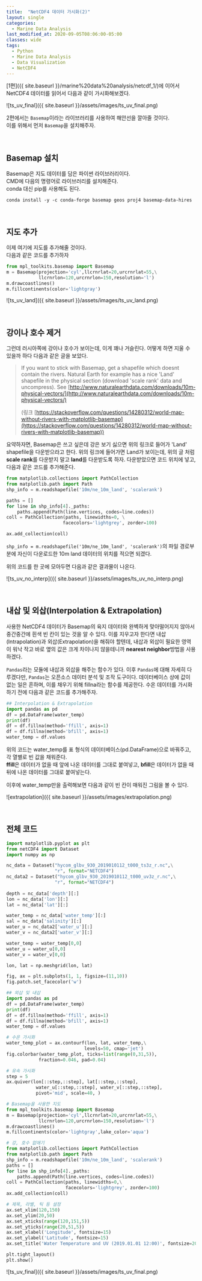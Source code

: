```yaml
---
title:  "NetCDF4 데이터 가시화(2)"
layout: single
categories: 
  - Marine Data Analysis
last_modified_at: 2020-09-05T08:06:00-05:00
classes: wide
tags:
  - Python
  - Marine Data Analysis
  - Data Visualization
  - NetCDF4
---
```


[1편]({{ site.baseurl }}/marine%20data%20analysis/netcdf_1/)에 이어서 NetCDF4 데이터를 읽어서 다음과 같이 가시화해보겠다.

![ts_uv_final]({{ site.baseurl }}/assets/images/ts_uv_final.png)

2편에서는 `Basemap`이라는 라이브러리를 사용하여 해안선을 깔아줄 것이다.\
이를 위해서 먼저 `Basemap`을 설치해주자.

<br/>

## Basemap 설치
Basemap은 지도 데이터를 담은 파이썬 라이브러리이다.\
CMD에 다음의 명령어로 라이브러리를 설치해준다.\
conda 대신 pip를 사용해도 된다.

~~~console
conda install -y -c conda-forge basemap geos proj4 basemap-data-hires
~~~

<br/>

## 지도 추가

이제 여기에 지도를 추가해줄 것이다.\
다음과 같은 코드를 추가하자
~~~python
from mpl_toolkits.basemap import Basemap
m = Basemap(projection='cyl',llcrnrlat=20,urcrnrlat=55,\
            llcrnrlon=120,urcrnrlon=150,resolution='l')
m.drawcoastlines()
m.fillcontinents(color='lightgray')
~~~

![ts_uv_land]({{ site.baseurl }}/assets/images/ts_uv_land.png)

<br/>

## 강이나 호수 제거

그런데 러시아쪽에 강이나 호수가 보이는데, 이게 꽤나 거슬린다.
어떻게 하면 지울 수 있을까 하다 다음과 같은 글을 보았다.

> If you want to stick with Basemap, get a shapefile which doesnt contain the rivers. Natural Earth for example has a nice 'Land' shapefile in the physical section (download 'scale rank' data and uncompress). See [http://www.naturalearthdata.com/downloads/10m-physical-vectors/](http://www.naturalearthdata.com/downloads/10m-physical-vectors/)
> 
> (링크 [https://stackoverflow.com/questions/14280312/world-map-without-rivers-with-matplotlib-basemap](https://stackoverflow.com/questions/14280312/world-map-without-rivers-with-matplotlib-basemap))

요약하자면, Basemap은 쓰고 싶은데 강은 보기 싫으면 위의 링크로 들어가 'Land' shapefile을 다운받으라고 한다. 위의 링크에 들어가면 Land가 보이는데, 위의 글 처럼 **scale rank**를 다운받지 말고 **land**를 다운받도록 하자. 다운받았으면 코드 위치에 넣고, 다음과 같은 코드를 추가해준다.

~~~python
from matplotlib.collections import PathCollection
from matplotlib.path import Path
shp_info = m.readshapefile('10m/ne_10m_land', 'scalerank')

paths = []
for line in shp_info[4]._paths:
    paths.append(Path(line.vertices, codes=line.codes))
coll = PathCollection(paths, linewidths=0, \
                     facecolors='lightgrey', zorder=100)

ax.add_collection(coll)
~~~

`shp_info = m.readshapefile('10m/ne_10m_land', 'scalerank')`의 파일 경로부분에 자신이 다운로드한 10m land 데이터의 위치를 적으면 되겠다.

위의 코드를 한 곳에 모아두면 다음과 같은 결과물이 나온다.

![ts_uv_no_interp]({{ site.baseurl }}/assets/images/ts_uv_no_interp.png)

<br/>

## 내삽 및 외삽(Interpolation & Extrapolation)

사용한 NetCDF4 데이터가 Basemap의 육지 데이터와 완벽하게 맞아떨어지지 않아서 중간중간에 흰색 빈 칸이 있는 것을 알 수 있다.
이를 지우고자 한다면 내삽(Intrapolation)과 외삽(Extrapolation)을 해줘야 할텐데, 내삽과 외삽이 필요한 영역이 워낙 작고 바로 옆의 값은 크게 차이나지 않을테니까 **nearest neighbor**방법을 사용하겠다.

`Pandas`라는 모듈에 내삽과 외삽을 해주는 함수가 있다.
이후 `Pandas`에 대해 자세히 다루겠다만, `Pandas`는 오픈소스 데이터 분석 및 조작 도구이다.
데이터베이스 상에 값이 없는 일은 흔하며, 이를 채우기 위해 fillna라는 함수를 제공한다.
수온 데이터를 가시화 하기 전에 다음과 같은 코드를 추가해주자.

~~~python
## Interpolation & Extrapolation
import pandas as pd
df = pd.DataFrame(water_temp)
print(df)
df = df.fillna(method='ffill', axis=1)
df = df.fillna(method='bfill', axis=1)
water_temp = df.values
~~~

위의 코드는 water_temp를 표 형식의 데이터베이스(pd.DataFrame)으로 바꿔주고, 각 열별로 빈 값을 채워준다.\
**ffill**은 데이터가 없을 때 앞에 나온 데이터를 그대로 붙여넣고, **bfill**은 데이터가 없을 때 뒤에 나온 데이터를 그대로 붙여넣는다.

이후에 water_temp만을 출력해보면 다음과 같이 빈 칸이 매워진 그림을 볼 수 있다.

![extrapolation]({{ site.baseurl }}/assets/images/extrapolation.png)

<br/>

## 전체 코드

~~~python
import matplotlib.pyplot as plt
from netCDF4 import Dataset
import numpy as np

nc_data = Dataset("hycom_glbv_930_2019010112_t000_ts3z_r.nc",\
                  "r", format="NETCDF4")
nc_data2 = Dataset("hycom_glbv_930_2019010112_t000_uv3z_r.nc",\
                  "r", format="NETCDF4")
 
depth = nc_data['depth'][:]
lon = nc_data['lon'][:]
lat = nc_data['lat'][:]

water_temp = nc_data['water_temp'][:]
sal = nc_data['salinity'][:]
water_u = nc_data2['water_u'][:]
water_v = nc_data2['water_v'][:]

water_temp = water_temp[0,0]
water_u = water_u[0,0]
water_v = water_v[0,0]

lon, lat = np.meshgrid(lon, lat)

fig, ax = plt.subplots(1, 1, figsize=(11,10))
fig.patch.set_facecolor('w')

## 외삽 및 내삽
import pandas as pd
df = pd.DataFrame(water_temp)
print(df)
df = df.fillna(method='ffill', axis=1)
df = df.fillna(method='bfill', axis=1)
water_temp = df.values

# 수온 가시화
water_temp_plot = ax.contourf(lon, lat, water_temp,\
                             levels=50, cmap='jet')
fig.colorbar(water_temp_plot, ticks=list(range(0,31,5)),
            fraction=0.046, pad=0.04)

# 유속 가시화
step = 5
ax.quiver(lon[::step,::step], lat[::step,::step],
           water_u[::step,::step], water_v[::step,::step],
           pivot='mid', scale=40, )

# Basemap을 사용한 지도
from mpl_toolkits.basemap import Basemap
m = Basemap(projection='cyl',llcrnrlat=20,urcrnrlat=55,\
            llcrnrlon=120,urcrnrlon=150,resolution='l')
m.drawcoastlines()
m.fillcontinents(color='lightgray',lake_color='aqua')

# 강, 호수 없애기
from matplotlib.collections import PathCollection
from matplotlib.path import Path
shp_info = m.readshapefile('10m/ne_10m_land', 'scalerank')
paths = []
for line in shp_info[4]._paths:
    paths.append(Path(line.vertices, codes=line.codes))
coll = PathCollection(paths, linewidths=0,\
                      facecolors='lightgrey', zorder=100)
ax.add_collection(coll)

# 제목, 라벨, 틱 등 설정
ax.set_xlim(120,150)
ax.set_ylim(20,50)
ax.set_xticks(range(120,151,5))
ax.set_yticks(range(20,51,5))
ax.set_xlabel('Longitude', fontsize=15)
ax.set_ylabel('Latitude', fontsize=15)
ax.set_title('Water Temperature and UV (2019.01.01 12:00)', fontsize=20)

plt.tight_layout()
plt.show()
~~~

![ts_uv_final]({{ site.baseurl }}/assets/images/ts_uv_final.png)